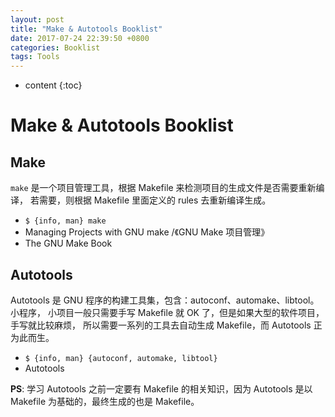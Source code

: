 ```yaml
---
layout: post
title: "Make & Autotools Booklist"
date: 2017-07-24 22:39:50 +0800
categories: Booklist
tags: Tools
---
```


* content
{:toc}

# Make & Autotools Booklist

## Make

`make` 是一个项目管理工具，根据 Makefile 来检测项目的生成文件是否需要重新编译，
若需要，则根据 Makefile 里面定义的 rules 去重新编译生成。

+ `$ {info, man} make`
+ Managing Projects with GNU make /《GNU Make 项目管理》
+ The GNU Make Book

## Autotools

Autotools 是 GNU 程序的构建工具集，包含：autoconf、automake、libtool。小程序，
小项目一般只需要手写 Makefile 就 OK 了，但是如果大型的软件项目，手写就比较麻烦，
所以需要一系列的工具去自动生成 Makefile，而 Autotools 正为此而生。

+ `$ {info, man} {autoconf, automake, libtool}`
+ Autotools

**PS**: 学习 Autotools 之前一定要有 Makefile 的相关知识，因为 Autotools 是以
 Makefile 为基础的，最终生成的也是 Makefile。
